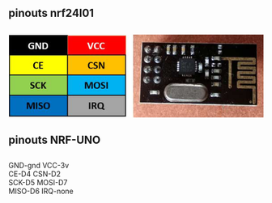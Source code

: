 ## pinouts nrf24l01 <h2>
![](https://github.com/DavydenkoAnton/Arduino/blob/master/eva/points/panchenko/bathroom/airHumTemp/uno/images/Pinout-of-nRF24L01.png)<br>
## pinouts NRF-UNO <h2>
  GND-gnd VCC-3v<br>
  CE-D4   CSN-D2<br>
  SCK-D5  MOSI-D7<br>
  MISO-D6 IRQ-none<br>
